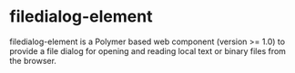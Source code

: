 # filedialog-element
filedialog-element is a Polymer based web component (version >= 1.0) to provide a file dialog for opening and reading local text or binary files from the browser.
